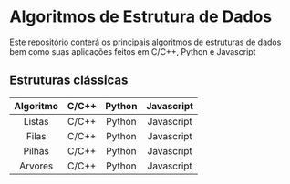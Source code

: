 # Algoritmos de Estrutura de Dados

Este repositório conterá os principais algoritmos de estruturas de dados bem como suas aplicações feitos em C/C++, Python e Javascript

## Estruturas clássicas

  Algoritmo | C/C++ | Python | Javascript
:----------:|:-------:|:--------:|:-----------:
Listas      | C/C++ | Python | Javascript
Filas       | C/C++ | Python | Javascript
Pilhas      | C/C++ | Python | Javascript
Arvores     | C/C++ | Python | Javascript


